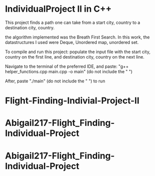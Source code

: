 
# IndividualProject II in C++
This project finds a path one can take from a start city, country to a destination city, country.

the algorithm implemented was the Breath First Search.
In this work, the datastructures I used were Deque, Unordered map, unordered set.


To compile and run this project:
populate the input file with the start city, country on the first line,
and destination city, country on the next line.

Navigate to the terminal of the preferred IDE, and paste: "g++ helper_functions.cpp main.cpp -o main" (do not include the " ")

After, paste "./main" (do not include the " ")  to run
# Flight-Finding-Indivial-Project-II

# Abigail217-Flight_Finding-Individual-Project
# Abigail217-Flight_Finding-Individual-Project
